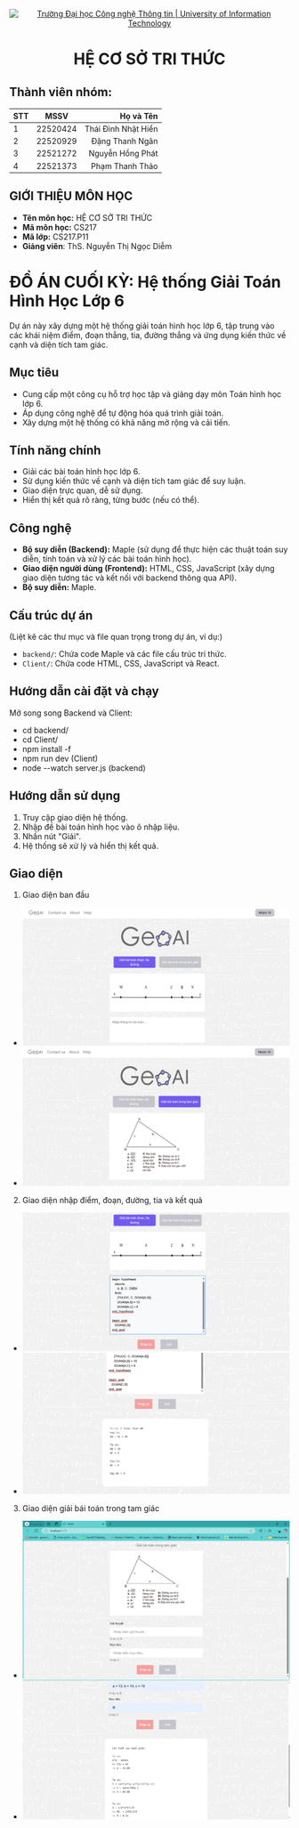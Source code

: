 <!-- Banner -->
<p align="center">
  <a href="https://www.uit.edu.vn/" title="Trường Đại học Công nghệ Thông tin" style="border: none;">
    <img src="https://i.imgur.com/WmMnSRt.png" alt="Trường Đại học Công nghệ Thông tin | University of Information Technology">
  </a>
</p>

<!-- Header -->
<h1 align="center"><b>HỆ CƠ SỞ TRI THỨC</b></h>

<!-- Main -->
## Thành viên nhóm:
| STT    | MSSV          | Họ và Tên             |
| ------ |:-------------:| ----------------------:|
| 1      | 22520424     | Thái Đình Nhật Hiển        
| 2      | 22520929      | Đặng Thanh Ngân        |
| 3      | 22521272      | Nguyễn Hồng Phát       |
| 4      | 22521373      | Phạm Thanh Thảo        |

## GIỚI THIỆU MÔN HỌC
* **Tên môn học:** HỆ CƠ SỞ TRI THỨC
* **Mã môn học:** CS217
* **Mã lớp:** CS217.P11
* **Giảng viên**: ThS. Nguyễn Thị Ngọc Diễm

# ĐỒ ÁN CUỐI KỲ: Hệ thống Giải Toán Hình Học Lớp 6

Dự án này xây dựng một hệ thống giải toán hình học lớp 6, tập trung vào các khái niệm điểm, đoạn thẳng, tia, đường thẳng và ứng dụng kiến thức về cạnh và diện tích tam giác.

## Mục tiêu

*   Cung cấp một công cụ hỗ trợ học tập và giảng dạy môn Toán hình học lớp 6.
*   Áp dụng công nghệ để tự động hóa quá trình giải toán.
*   Xây dựng một hệ thống có khả năng mở rộng và cải tiến.

## Tính năng chính

*   Giải các bài toán hình học lớp 6.
*   Sử dụng kiến thức về cạnh và diện tích tam giác để suy luận.
*   Giao diện trực quan, dễ sử dụng.
*   Hiển thị kết quả rõ ràng, từng bước (nếu có thể).

## Công nghệ

*   **Bộ suy diễn (Backend):** Maple (sử dụng để thực hiện các thuật toán suy diễn, tính toán và xử lý các bài toán hình học).
*   **Giao diện người dùng (Frontend):** HTML, CSS, JavaScript (xây dựng giao diện tương tác và kết nối với backend thông qua API).
*   **Bộ suy diễn:** Maple.

## Cấu trúc dự án

(Liệt kê các thư mục và file quan trọng trong dự án, ví dụ:)

*   `backend/`: Chứa code Maple và các file cấu trúc tri thức.
*   `Client/`: Chứa code HTML, CSS, JavaScript và React.

## Hướng dẫn cài đặt và chạy

Mở song song Backend và Client:
* cd backend/
* cd Client/
* npm install -f 
* npm run dev (Client)
* node --watch server.js (backend)

## Hướng dẫn sử dụng

1.  Truy cập giao diện hệ thống.
2.  Nhập đề bài toán hình học vào ô nhập liệu.
3.  Nhấn nút "Giải".
4.  Hệ thống sẽ xử lý và hiển thị kết quả.

## Giao diện
1. Giao diện ban đầu
*   ![Giao diện ban đầu](pic/bandau1.png)
*   ![Giao diện ban đầu](pic/bandau2.png)
2. Giao diện nhập điểm, đoạn, đường, tia và kết quả
*   ![Nhập bài toán](pic/Nhap.png)
*   ![Kết quả bài toán](pic/KetQua.png)
3. Giao diện giải bái toán trong tam giác
*   ![Nhập bài toán](pic/input.png)
*   ![Kết quả bài toán](pic/output.png)

